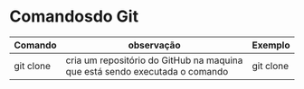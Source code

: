 # Comandosdo Git

Comando | observação | Exemplo
---|---|---
git clone| cria um repositório do GitHub na maquina que está sendo executada o comando|git clone 